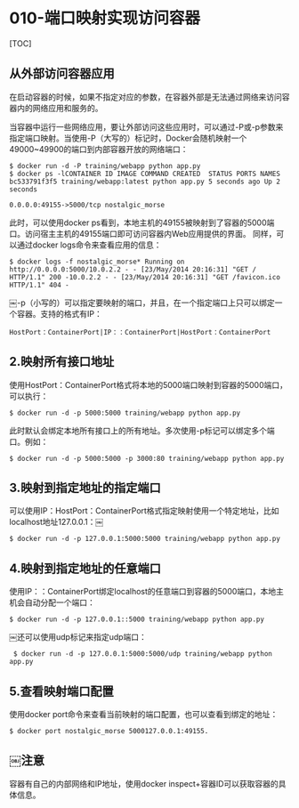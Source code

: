 # 010-端口映射实现访问容器

[TOC]

## 从外部访问容器应用

在启动容器的时候，如果不指定对应的参数，在容器外部是无法通过网络来访问容器内的网络应用和服务的。

当容器中运行一些网络应用，要让外部访问这些应用时，可以通过-P或-p参数来指定端口映射。当使用-P（大写的）标记时，Docker会随机映射一个49000~49900的端口到内部容器开放的网络端口：

```
$ docker run -d -P training/webapp python app.py
$ docker ps -lCONTAINER ID IMAGE COMMAND CREATED  STATUS PORTS NAMES
bc533791f3f5 training/webapp:latest python app.py 5 seconds ago Up 2 seconds  

0.0.0.0:49155->5000/tcp nostalgic_morse
```

此时，可以使用docker ps看到，本地主机的49155被映射到了容器的5000端口。访问宿主主机的49155端口即可访问容器内Web应用提供的界面。
同样，可以通过docker logs命令来查看应用的信息：

```
$ docker logs -f nostalgic_morse* Running on http://0.0.0.0:5000/10.0.2.2 - - [23/May/2014 20:16:31] "GET / HTTP/1.1" 200 -10.0.2.2 - - [23/May/2014 20:16:31] "GET /favicon.ico HTTP/1.1" 404 -
```

￼-p（小写的）可以指定要映射的端口，并且，在一个指定端口上只可以绑定一个容器。支持的格式有IP：

```
HostPort：ContainerPort|IP：：ContainerPort|HostPort：ContainerPort
```

## 2.映射所有接口地址

使用HostPort：ContainerPort格式将本地的5000端口映射到容器的5000端口，可以执行：

```
$ docker run -d -p 5000:5000 training/webapp python app.py
```


此时默认会绑定本地所有接口上的所有地址。多次使用-p标记可以绑定多个端口。例如：

```
$ docker run -d -p 5000:5000 -p 3000:80 training/webapp python app.py
```

## 3.映射到指定地址的指定端口

可以使用IP：HostPort：ContainerPort格式指定映射使用一个特定地址，比如localhost地址127.0.0.1：￼

```
$ docker run -d -p 127.0.0.1:5000:5000 training/webapp python app.py
```

## 4.映射到指定地址的任意端口

使用IP：：ContainerPort绑定localhost的任意端口到容器的5000端口，本地主机会自动分配一个端口：

```
$ docker run -d -p 127.0.0.1::5000 training/webapp python app.py
```

￼还可以使用udp标记来指定udp端口：

```
￼$ docker run -d -p 127.0.0.1:5000:5000/udp training/webapp python app.py
```

## 5.查看映射端口配置

使用docker port命令来查看当前映射的端口配置，也可以查看到绑定的地址：

```
$ docker port nostalgic_morse 5000127.0.0.1:49155.￼
```

## ￼注意

容器有自己的内部网络和IP地址，使用docker inspect+容器ID可以获取容器的具体信息。